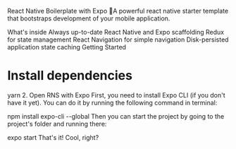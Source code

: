 React Native Boilerplate with Expo
🚀A powerful react native starter template that bootstraps development of your mobile application.

What's inside
Always up-to-date React Native and Expo scaffolding
Redux for state management
React Navigation for simple navigation
Disk-persisted application state caching
Getting Started

# Install dependencies
yarn
2. Open RNS with Expo
First, you need to install Expo CLI (if you don't have it yet). You can do it by running the following command in terminal:

npm install expo-cli --global
Then you can start the project by going to the project's folder and running there:

expo start
That's it! Cool, right?
